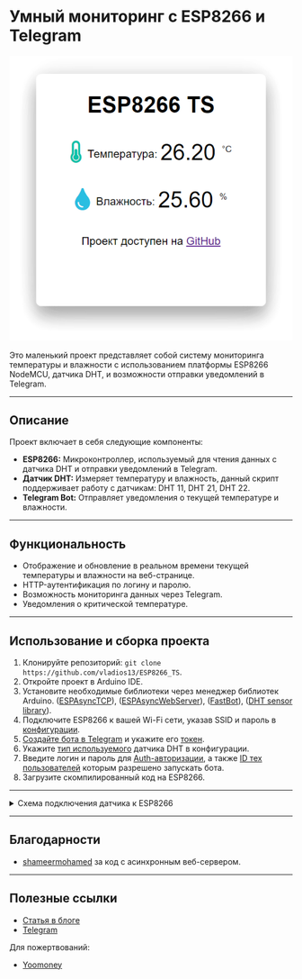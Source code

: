 # Умный мониторинг с ESP8266 и Telegram
![Img](./img/web.png)

Это маленький проект представляет собой систему мониторинга температуры и влажности с использованием платформы ESP8266 NodeMCU, датчика DHT, и возможности отправки уведомлений в Telegram.

------------

## Описание

Проект включает в себя следующие компоненты:

- **ESP8266:** Микроконтроллер, используемый для чтения данных с датчика DHT и отправки уведомлений в Telegram.
- **Датчик DHT:** Измеряет температуру и влажность, данный скрипт поддерживает работу с датчикам: DHT 11, DHT 21, DHT 22.
- **Telegram Bot:** Отправляет уведомления о текущей температуре и влажности.

------------

## Функциональность

- Отображение и обновление в реальном времени текущей температуры и влажности на веб-странице.
- HTTP-аутентификация по логину и паролю.
- Возможность мониторинга данных через Telegram.
- Уведомления о критической температуре.

------------

## Использование и сборка проекта

1. Клонируйте репозиторий: `git clone https://github.com/vladios13/ESP8266_TS`.
2. Откройте проект в Arduino IDE.
3. Установите необходимые библиотеки через менеджер библиотек Arduino. ([ESPAsyncTCP](https://github.com/me-no-dev/ESPAsyncTCP "ESPAsyncTCP")), ([ESPAsyncWebServer](https://github.com/me-no-dev/ESPAsyncWebServer "ESPAsyncWebServer")), ([FastBot](https://github.com/GyverLibs/FastBot/ "FastBot")), ([DHT sensor library](https://github.com/adafruit/DHT-sensor-library/tree/master "DHT sensor library")). 
4. Подключите ESP8266 к вашей Wi-Fi сети, указав SSID и пароль в [конфигурации](https://github.com/vladios13/ESP8266_TS/blob/master/ESP8266_TS.ino#L20 "конфигурации").
5. [Создайте бота в Telegram](https://core.telegram.org/bots#how-do-i-create-a-bot "Создайте бота в Telegram") и укажите его [токен](https://github.com/vladios13/ESP8266_TS/blob/master/ESP8266_TS.ino#L69 "токен"). 
6. Укажите [тип используемого](https://github.com/vladios13/ESP8266_TS/blob/master/ESP8266_TS.ino#L27 "тип используемого") датчика DHT в конфигурации.
7. Введите логин и пароль для [Auth-авторизации](https://github.com/vladios13/ESP8266_TS/blob/master/ESP8266_TS.ino#L33 "Auth-авторизации"), а также [ID тех пользователей](https://github.com/vladios13/ESP8266_TS/blob/master/ESP8266_TS.ino#L229 "ID тех пользователей") которым разрешено запускать бота. 
8. Загрузите скомпилированный код на ESP8266.

------------

<details>
  <summary>Схема подключения датчика к ESP8266</summary>
  
  ![Img](./img/esp8266_dht11.jpg)

</details>

------------

## Благодарности

- [shameermohamed](https://github.com/Tech-Trends-Shameer/Esp-8266-Projects/blob/main/ESP-8266-Temperature-Web-Server/esp-8266-temperature-web-server.ino#L60 "shameermohamed") за код с асинхронным веб-сервером. 

------------

## Полезные ссылки
- [Статья в блоге](https://blog.vladios13.com/esp8266_ts/)
- [Telegram](https://t.me/vladios13blog)

Для пожертвований:
- [Yoomoney](https://yoomoney.ru/to/410011568729023 "Yoomoney")